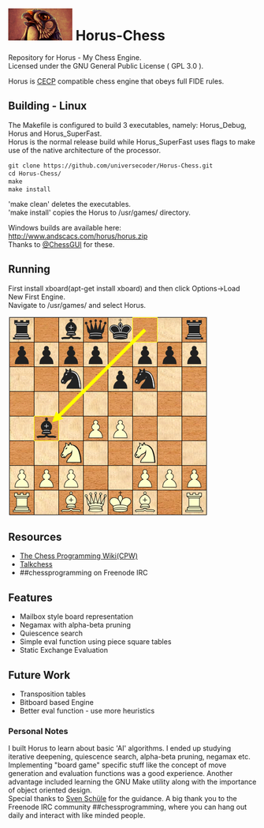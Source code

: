 # ![](./resources/horus_logo.bmp) Horus-Chess
Repository for Horus - My Chess Engine.  
Licensed under the GNU General Public License ( GPL 3.0 ).

Horus is [CECP](http://www.open-aurec.com/wbforum/WinBoard/engine-intf.html) compatible chess engine that obeys full FIDE rules.

## Building - Linux
The Makefile is configured to build 3 executables, namely: Horus_Debug, Horus and Horus_SuperFast.  
Horus is the normal release build while Horus_SuperFast uses flags to make use of the native architecture of the processor.  

```
git clone https://github.com/universecoder/Horus-Chess.git
cd Horus-Chess/
make
make install
```
'make clean' deletes the executables.  
'make install' copies the Horus to /usr/games/ directory.  

Windows builds are available here: http://www.andscacs.com/horus/horus.zip  
Thanks to [@ChessGUI](https://github.com/ChessGUI) for these.  

## Running
First install xboard(apt-get install xboard) and then click Options->Load New First Engine.  
Navigate to /usr/games/ and select Horus.

![User(white) vs. Horus(black)](./resources/Horus_game.png)

## Resources
+ [The Chess Programming Wiki(CPW)](https://chessprogramming.wikispaces.com/)
+ [Talkchess](http://talkchess.com/forum/index.php)
+ ##chessprogramming on Freenode IRC

## Features
+ Mailbox style board representation
+ Negamax with alpha-beta pruning
+ Quiescence search
+ Simple eval function using piece square tables
+ Static Exchange Evaluation

## Future Work
+ Transposition tables
+ Bitboard based Engine
+ Better eval function - use more heuristics

### Personal Notes
I built Horus to learn about basic 'AI' algorithms. I ended up studying iterative deepening, quiescence search, alpha-beta pruning, negamax etc. Implementing "board game" specific stuff like the concept of move generation and evaluation functions was a good experience.  Another advantage included learning the GNU Make utility along with the importance of object oriented design.   
Special thanks to [Sven Schüle](https://chessprogramming.wikispaces.com/Sven+Sch%C3%BCle) for the guidance. A big thank you to the Freenode IRC community ##chessprogramming, where you can hang out daily and interact with like minded people.
